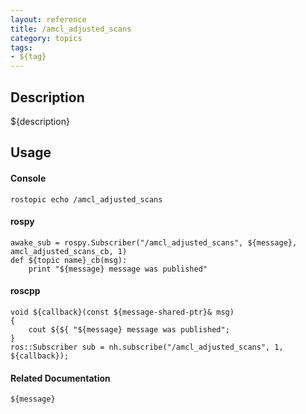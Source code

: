 ```yaml
---
layout: reference
title: /amcl_adjusted_scans
category: topics
tags: 
- ${tag}
---
```


## Description
${description}

## Usage
#### Console
```
rostopic echo /amcl_adjusted_scans
```

#### rospy
```
awake_sub = rospy.Subscriber("/amcl_adjusted_scans", ${message}, amcl_adjusted_scans_cb, 1)
def ${topic name}_cb(msg):
    print "${message} message was published"
```

#### roscpp
```
void ${callback}(const ${message-shared-ptr}& msg)
{
    cout ${${ "${message} message was published";
}
ros::Subscriber sub = nh.subscribe("/amcl_adjusted_scans", 1, ${callback});
```

#### Related Documentation
``${message}``